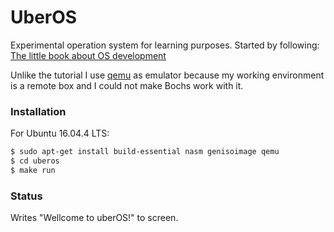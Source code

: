 # UberOS

Experimental operation system for learning purposes. Started by following: [The little book about OS development](http://littleosbook.github.io)

Unlike the tutorial I use [qemu](https://www.qemu.org/) as emulator because my working environment is a remote box and I could not make Bochs work with it.

### Installation
For Ubuntu 16.04.4 LTS:
```sh
$ sudo apt-get install build-essential nasm genisoimage qemu
$ cd uberos
$ make run
```
### Status
Writes "Wellcome to uberOS!" to screen.



